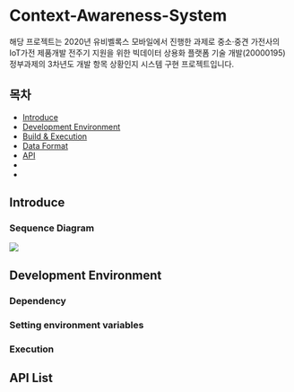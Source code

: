 # Context-Awareness-System 
해당 프로젝트는 2020년 유비벨록스 모바일에서 진행한 과제로 중소·중견 가전사의 IoT가전 제품개발 전주기 지원을 위한 빅데이터 상용화 플랫폼 기술 개발(20000195) 정부과제의 3차년도 개발 항목 상황인지 시스템 구현 프로젝트입니다.

## 목차
- [Introduce](#Introduce)
- [Development Environment](#Development-Environment)
- [Build & Execution](#빌드-및-실행하기)
- [Data Format](#데이터-포맷)
- [API](#API)
- [](#)
- [](#)

## Introduce


### Sequence Diagram
<img src="https://user-images.githubusercontent.com/36396206/201862147-1fb83073-215c-4062-a522-9a136e68e8b3.png" />

## Development Environment

### Dependency

### Setting environment variables

### Execution

## API List

